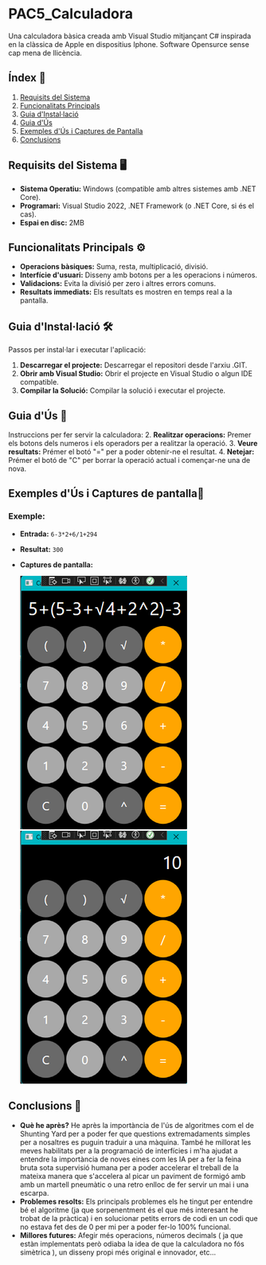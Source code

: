 # PAC5_Calculadora

Una calculadora bàsica creada amb Visual Studio mitjançant C# inspirada en la clàssica de Apple en dispositius Iphone.
Software Opensurce sense cap mena de llicència.
## Índex 📑
1. [Requisits del Sistema](#requisits-del-sistema)
2. [Funcionalitats Principals](#funcionalitats-principals)
3. [Guia d'Instal·lació](#guia-dinstal·lació)
4. [Guia d'Ús](#guia-dús)
5. [Exemples d'Ús i Captures de Pantalla](#exemples-dús-i-captures-de-pantalla)
6. [Conclusions](#conclusions)

## Requisits del Sistema 🖥️ <a id="requisits-del-sistema"></a>
- **Sistema Operatiu:** Windows (compatible amb altres sistemes amb .NET Core).
- **Programari:** Visual Studio 2022, .NET Framework (o .NET Core, si és el cas).
- **Espai en disc:** 2MB

## Funcionalitats Principals ⚙️ <a id="funcionalitats-principals"></a>
- **Operacions bàsiques:** Suma, resta, multiplicació, divisió.
- **Interfície d'usuari:** Disseny amb botons per a les operacions i números.
- **Validacions:** Evita la divisió per zero i altres errors comuns.
- **Resultats immediats:** Els resultats es mostren en temps real a la pantalla.

## Guia d'Instal·lació 🛠️ <a id="guia-dinstal·lació"></a>
Passos per instal·lar i executar l'aplicació:
1. **Descarregar el projecte:** Descarregar el repositori desde l'arxiu .GIT.
2. **Obrir amb Visual Studio:** Obrir el projecte en Visual Studio o algun IDE compatible.
4. **Compilar la Solució:** Compilar la solució i executar el projecte.

## Guia d'Ús 🚀 <a id="guia-dús"></a>
Instruccions per fer servir la calculadora:
2. **Realitzar operacions:** Premer els botons dels numeros i els operadors per a realitzar la operació.
3. **Veure resultats:** Prémer el botó "=" per a poder obtenir-ne el resultat.
4. **Netejar:** Prémer el botó de "C" per borrar la operació actual i començar-ne una de nova.

## Exemples d'Ús i Captures de pantalla📸 <a id="exemples-dús-i-captures-de-pantalla"></a>

### Exemple:
- **Entrada:** `6-3*2+6/1+294`
- **Resultat:** `300`
- **Captures de pantalla:**
  
  ![Operacions Consecutives](Calculadora/Imatges/OperacioCalc.png)
  ![Resultat Operacions Consecutives](Calculadora/Imatges/ResultatCalc.png)

## Conclusions 📝 <a id="conclusions"></a>
- **Què he après?** He après la importància de l'ús de algoritmes com el de Shunting Yard per a poder fer que questions extremadaments simples per a nosaltres es puguin traduir a una màquina. També he millorat les meves habilitats per a la programació de interfícies i m'ha ajudat a entendre la importància de noves eines com les IA per a fer la feina bruta sota supervisió humana per a poder accelerar el treball de la mateixa manera que s'accelera al picar un paviment de formigó amb  amb un martell pneumàtic o una retro enlloc de fer servir un mai i una escarpa.
- **Problemes resolts:** Els principals problemes els he tingut per entendre bé el algoritme (ja que sorpenentment és el que més interesant he trobat de la pràctica) i en solucionar petits errors de codi en un codi que no estava fet des de 0 per mi per a poder fer-lo 100% funcional.
- **Millores futures:** Afegir més operacions, números decimals ( ja que estàn implementats però odiaba la idea de que la calculadora no fós simètrica ), un disseny propi més original e innovador, etc...
